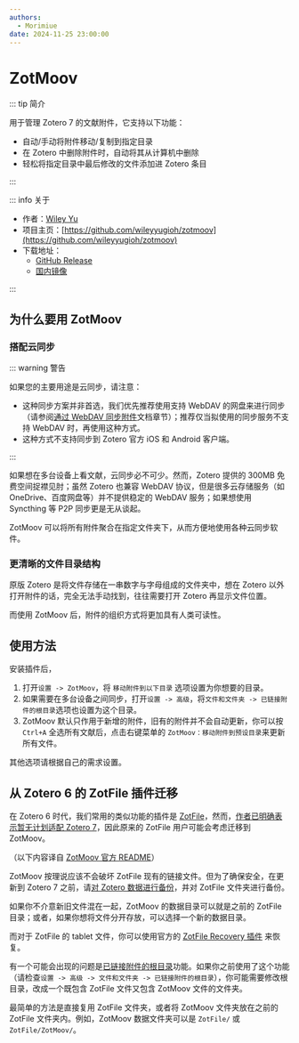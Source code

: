 ```yaml
---
authors:
  - Morimiue
date: 2024-11-25 23:00:00
---
```


# ZotMoov

::: tip 简介

用于管理 Zotero 7 的文献附件，它支持以下功能：
- 自动/手动将附件移动/复制到指定目录
- 在 Zotero 中删除附件时，自动将其从计算机中删除
- 轻松将指定目录中最后修改的文件添加进 Zotero 条目

:::

::: info 关于

- 作者：[Wiley Yu](https://github.com/wileyyugioh)
- 项目主页：[https://github.com/wileyyugioh/zotmoov](https://github.com/wileyyugioh/zotmoov)
- 下载地址：
  - [GitHub Release](https://github.com/wileyyugioh/zotmoov/releases/latest)
  - [国内镜像](https://zotero-chinese.com/plugins/#search=zotmoov)

:::

## 为什么要用 ZotMoov

### 搭配云同步

::: warning 警告

如果您的主要用途是云同步，请注意：
- 这种同步方案并非首选，我们优先推荐使用支持 WebDAV 的网盘来进行同步（请参阅[通过 WebDAV 同步附件](https://zotero-chinese.com/user-guide/sync#通过-webdav-同步附件)文档章节）；推荐仅当拟使用的同步服务不支持 WebDAV 时，再使用这种方式。
- 这种方式不支持同步到 Zotero 官方 iOS 和 Android 客户端。

:::

如果想在多台设备上看文献，云同步必不可少。然而，Zotero 提供的 300MB 免费空间捉襟见肘；虽然 Zotero 也兼容 WebDAV 协议，但是很多云存储服务（如 OneDrive、百度网盘等）并不提供稳定的 WebDAV 服务；如果想使用 Syncthing 等 P2P 同步更是无从谈起。

ZotMoov 可以将所有附件聚合在指定文件夹下，从而方便地使用各种云同步软件。

### 更清晰的文件目录结构

原版 Zotero 是将文件存储在一串数字与字母组成的文件夹中，想在 Zotero 以外打开附件的话，完全无法手动找到，往往需要打开 Zotero 再显示文件位置。

而使用 ZotMoov 后，附件的组织方式将更加具有人类可读性。

## 使用方法

安装插件后，

1. 打开`设置 -> ZotMoov`，将 `移动附件到以下目录` 选项设置为你想要的目录。
2. 如果需要在多台设备之间同步，打开`设置 -> 高级`，将`文件和文件夹 -> 已链接附件的根目录`选项也设置为这个目录。
3. ZotMoov 默认只作用于新增的附件，旧有的附件并不会自动更新，你可以按 `Ctrl+A` 全选所有文献后，点击右键菜单的 `ZotMoov：移动附件到预设目录`来更新所有文件。

其他选项请根据自己的需求设置。

## 从 Zotero 6 的 ZotFile 插件迁移

在 Zotero 6 时代，我们常用的类似功能的插件是 [ZotFile](https://github.com/jlegewie/zotfile)，然而，[作者已明确表示暂无计划适配 Zotero 7](https://github.com/jlegewie/zotfile/issues/655#issuecomment-1595364307)，因此原来的 ZotFile 用户可能会考虑迁移到 ZotMoov。

（以下内容译自 [ZotMoov 官方 README](https://github.com/wileyyugioh/zotmoov#migrating-from-zotfile)）

ZotMoov 按理说应该不会破坏 ZotFile 现有的链接文件。但为了确保安全，在更新到 Zotero 7 之前，请[对 Zotero 数据进行备份](https://www.zotero.org/support/zotero_data#backing_up_your_zotero_data)，并对 ZotFile 文件夹进行备份。

如果你不介意新旧文件混在一起，ZotMoov 的数据目录可以就是之前的 ZotFile 目录；或者，如果你想将文件分开存放，可以选择一个新的数据目录。

而对于 ZotFile 的 tablet 文件，你可以使用官方的 [ZotFile Recovery 插件](https://github.com/jlegewie/ZotFile-Recovery) 来恢复。

有一个可能会出现的问题是[已链接附件的根目录](https://www.zotero.org/support/preferences/advanced#linked_attachment_base_directory)功能。如果你之前使用了这个功能（请检查`设置 -> 高级 -> 文件和文件夹 -> 已链接附件的根目录`），你可能需要修改根目录，改成一个既包含 ZotFile 文件又包含 ZotMoov 文件的文件夹。

最简单的方法是直接复用 ZotFile 文件夹，或者将 ZotMoov 文件夹放在之前的 ZotFile 文件夹内。例如，ZotMoov 数据文件夹可以是 `ZotFile/` 或 `ZotFile/ZotMoov/`。
